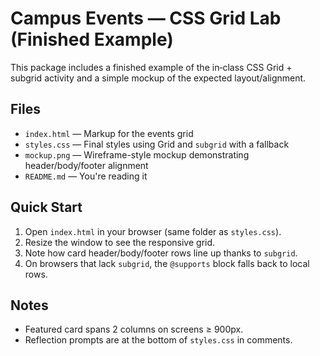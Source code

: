 # Campus Events — CSS Grid Lab (Finished Example)

This package includes a finished example of the in‑class CSS Grid + subgrid activity and a simple mockup of the expected layout/alignment.

## Files
- `index.html` — Markup for the events grid
- `styles.css` — Final styles using Grid and `subgrid` with a fallback
- `mockup.png` — Wireframe-style mockup demonstrating header/body/footer alignment
- `README.md` — You're reading it

## Quick Start
1. Open `index.html` in your browser (same folder as `styles.css`).
2. Resize the window to see the responsive grid.
3. Note how card header/body/footer rows line up thanks to `subgrid`.
4. On browsers that lack `subgrid`, the `@supports` block falls back to local rows.

## Notes
- Featured card spans 2 columns on screens ≥ 900px.
- Reflection prompts are at the bottom of `styles.css` in comments.